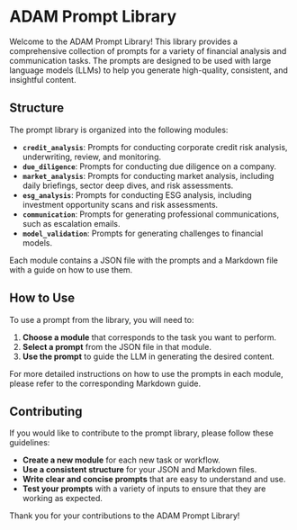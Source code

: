 # ADAM Prompt Library

Welcome to the ADAM Prompt Library! This library provides a comprehensive collection of prompts for a variety of financial analysis and communication tasks. The prompts are designed to be used with large language models (LLMs) to help you generate high-quality, consistent, and insightful content.

## Structure

The prompt library is organized into the following modules:

*   **`credit_analysis`**: Prompts for conducting corporate credit risk analysis, underwriting, review, and monitoring.
*   **`due_diligence`**: Prompts for conducting due diligence on a company.
*   **`market_analysis`**: Prompts for conducting market analysis, including daily briefings, sector deep dives, and risk assessments.
*   **`esg_analysis`**: Prompts for conducting ESG analysis, including investment opportunity scans and risk assessments.
*   **`communication`**: Prompts for generating professional communications, such as escalation emails.
*   **`model_validation`**: Prompts for generating challenges to financial models.

Each module contains a JSON file with the prompts and a Markdown file with a guide on how to use them.

## How to Use

To use a prompt from the library, you will need to:

1.  **Choose a module** that corresponds to the task you want to perform.
2.  **Select a prompt** from the JSON file in that module.
3.  **Use the prompt** to guide the LLM in generating the desired content.

For more detailed instructions on how to use the prompts in each module, please refer to the corresponding Markdown guide.

## Contributing

If you would like to contribute to the prompt library, please follow these guidelines:

*   **Create a new module** for each new task or workflow.
*   **Use a consistent structure** for your JSON and Markdown files.
*   **Write clear and concise prompts** that are easy to understand and use.
*   **Test your prompts** with a variety of inputs to ensure that they are working as expected.

Thank you for your contributions to the ADAM Prompt Library!
